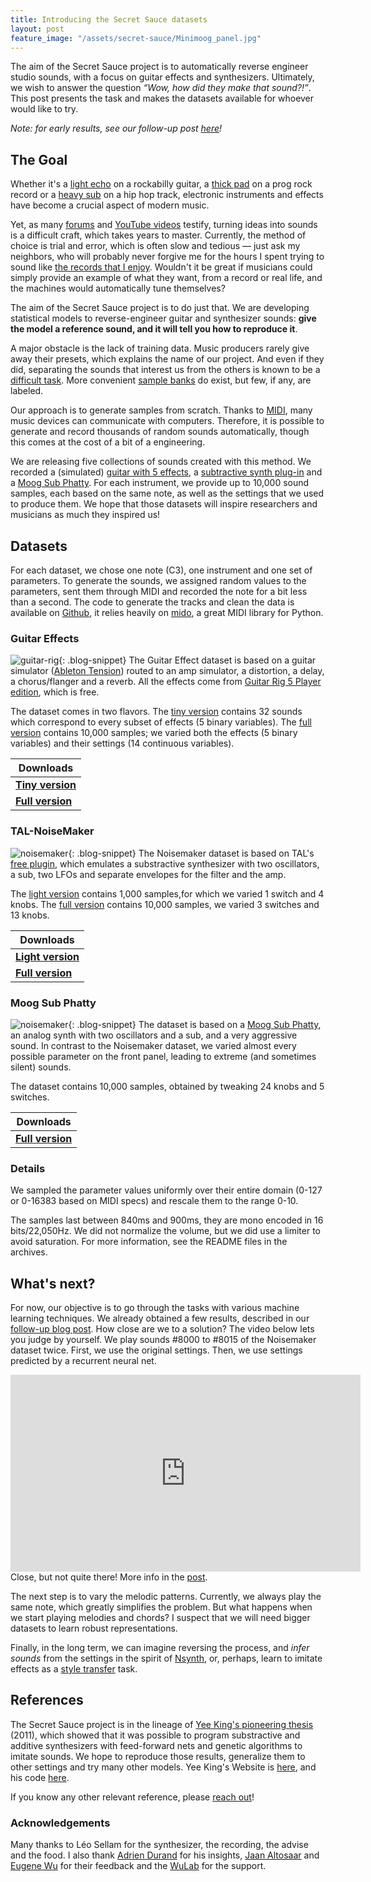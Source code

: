 ```yaml
---
title: Introducing the Secret Sauce datasets
layout: post
feature_image: "/assets/secret-sauce/Minimoog_panel.jpg"
---
```


The aim of the Secret Sauce project is to automatically reverse engineer studio sounds, with a focus on guitar effects and synthesizers. Ultimately, we wish to answer the question <i><q>Wow, how did they make that sound?!</q></i>.
This post presents the task and makes the datasets available for whoever would like to try.

<!-- more -->


*Note: for early results, see our follow-up post <a href="{{ site.baseurl }}{% post_url 2018-01-13-Secret-Sauce-First-Results %}">here</a>!*


## The Goal

Whether it's a <a href="https://www.youtube.com/watch?v=fWm3mm6CdIQ">light echo</a> on a rockabilly guitar, a <a href="https://www.youtube.com/watch?v=4w8pbGz7E8c">thick pad</a> on a prog rock record or a <a href="https://www.youtube.com/watch?v=meXPbvp3ldg">heavy sub</a> on a hip hop track, electronic instruments and effects have become a crucial aspect of modern music.

Yet, as many <a href="https://www.soundonsound.com/forum/viewforum.php?f=23">forums</a> and <a href="https://www.youtube.com/watch?v=atvtBE6t48M">YouTube videos</a> testify, turning ideas into sounds is a difficult craft, which takes years to master. Currently, the method of choice is trial and error, which is often slow and tedious &mdash; just ask my neighbors, who will probably never forgive me for the hours I spent trying to sound like <a href="https://www.youtube.com/watch?v=UbkqE4fpvdI">the records that I enjoy</a>. Wouldn't it be great if musicians could simply provide an example of what they want, from a record or real life, and the machines would automatically tune themselves?

The aim of the Secret Sauce project is to do just that.  We are developing statistical models to reverse-engineer guitar and synthesizer sounds: **give the model a reference sound, and it will tell you how to reproduce it**.

A major obstacle is the lack of training data. Music producers rarely give away their presets, which explains the name of our project. And even if they did, separating the sounds that interest us from the others is known to be a <a href="https://en.wikipedia.org/wiki/Source_separation">difficult task</a>. More convenient <a href="http://www.musicradar.com/news/tech/sampleradar-976-free-classic-synth-samples-225241">sample banks</a> do exist, but few, if any, are labeled.

Our approach is to generate samples from scratch. Thanks to <a href="https://en.wikipedia.org/wiki/MIDI">MIDI</a>, many music devices can communicate with computers. Therefore, it is possible to generate and record thousands of random sounds automatically, though this comes at the cost of a bit of a engineering.

We are releasing five collections of sounds created with this method. We recorded a (simulated) <a href="https://www.native-instruments.com/en/products/komplete/guitar/guitar-rig-5-player/download/">guitar with 5 effects</a>, a <a href="https://tal-software.com/products/tal-noisemaker">subtractive synth plug-in</a> and a <a href="https://www.moogmusic.com/products/phattys/sub-phatty">Moog Sub Phatty</a>. For each instrument, we provide up to 10,000 sound samples, each based on the same note, as well as the settings that we used to produce them. We hope that those datasets will inspire researchers and musicians as much they inspired us!




## Datasets

For each dataset, we chose one note (C3), one instrument and one set of parameters. To generate the sounds, we assigned random values to the parameters, sent them through MIDI and recorded the note for a bit less than a second. The code to generate the tracks and clean the data is available on <a href="https://github.com/tsellam/secret-sauce/">Github</a>, it relies heavily on <a href="https://github.com/olemb/mido">mido</a>, a great MIDI library for Python.




### Guitar Effects
![guitar-rig](/assets/secret-sauce/guitar-rig.jpg){: .blog-snippet}
The Guitar Effect dataset is based on a guitar simulator (<a href="https://www.ableton.com/en/packs/tension/">Ableton Tension</a>) routed to an amp simulator, a distortion, a delay, a chorus/flanger and a reverb. All the effects come from <a href="https://www.native-instruments.com/en/products/komplete/guitar/guitar-rig-5-player/">Guitar Rig 5 Player edition</a>, which is free.

The dataset comes in two flavors. The <a href="https://drive.google.com/open?id=1QL4HLUNds6rm3T0XlWFWy3V_5DKy-yTy">tiny version</a> contains 32 sounds which correspond to every subset of effects (5 binary variables). The <a href="https://drive.google.com/file/d/1b-0anGE1csjUBiTLR1Ji6dOv53IswOQv/view?usp=sharing">full version</a> contains 10,000 samples; we varied both the effects (5 binary variables) and their settings (14 continuous variables).

**Downloads** |
---|
 <a href="https://drive.google.com/open?id=1QL4HLUNds6rm3T0XlWFWy3V_5DKy-yTy">**Tiny version**</a>|
 <a href="https://drive.google.com/file/d/1b-0anGE1csjUBiTLR1Ji6dOv53IswOQv">**Full version**</a>|


### TAL-NoiseMaker
![noisemaker](/assets/secret-sauce/noisemaker.png){: .blog-snippet} The Noisemaker dataset is based on TAL's <a href="https://tal-software.com/products/tal-noisemaker">free plugin</a>, which emulates a substractive synthesizer with two oscillators, a sub, two LFOs and separate envelopes for the filter and the amp.

The <a href="https://drive.google.com/file/d/18Q6q9jKayFjwJ-gC84opHz1LSozHSeNi/view?usp=sharing">light version</a> contains 1,000 samples,for which we varied 1 switch and 4 knobs. The <a href="https://drive.google.com/open?id=1-QRmDChzf9MLsgOvUe4HemVqslPlH5ET">full version</a> contains 10,000 samples, we varied 3 switches and 13 knobs.

**Downloads** |
---|
 <a href="https://drive.google.com/file/d/18Q6q9jKayFjwJ-gC84opHz1LSozHSeNi">**Light version**</a>|
 <a href="https://drive.google.com/open?id=1-QRmDChzf9MLsgOvUe4HemVqslPlH5ET">**Full version**</a>|



### Moog Sub Phatty
![noisemaker](/assets/secret-sauce/moog-sub-phatty.jpg){: .blog-snippet} The dataset is based on a <a href="https://www.moogmusic.com/products/phattys/sub-phatty">Moog Sub Phatty</a>, an analog synth with two oscillators and a sub, and a very aggressive sound. In contrast to the Noisemaker dataset, we varied almost every possible parameter on the front panel, leading to extreme (and sometimes silent) sounds.

The dataset contains 10,000 samples, obtained by tweaking 24 knobs and 5 switches.

**Downloads** |
---|
 <a href="https://drive.google.com/file/d/1ZIcsoY0Cr8mUcBB8UqfjMRH1_weewUA0">**Full version**</a>|

### Details
We sampled the parameter values uniformly over their entire domain (0-127 or 0-16383 based on MIDI specs) and rescale them to the range 0-10.

The samples last between 840ms and 900ms, they are mono encoded in 16 bits/22,050Hz. We did not normalize the volume, but we did use a limiter to avoid saturation. For more information, see the README files in the archives.


## What's next?

For now, our objective is to go through the tasks with various machine learning techniques. We already obtained a few results, described in our <a href="{{ site.baseurl }}{% post_url 2018-01-13-Secret-Sauce-First-Results %}">follow-up blog post</a>. How close are we to a solution? The video below lets you judge by yourself. We play sounds #8000 to #8015 of the Noisemaker dataset twice. First, we use the original settings. Then, we use settings predicted by a recurrent neural net.
<iframe width="560" height="315" src="https://www.youtube.com/embed/YLJU9CkSgTs" frameborder="0" allow="autoplay; encrypted-media" allowfullscreen></iframe>
Close, but not quite there! More info in the <a href="{{ site.baseurl }}{% post_url 2018-01-13-Secret-Sauce-First-Results %}">post</a>.

The next step is to vary the melodic patterns. Currently, we always play the same note, which greatly simplifies the problem. But what happens when we start playing melodies and chords? I suspect that we will need bigger datasets to learn robust representations.

Finally, in the long term, we can imagine reversing the process, and <i>infer sounds</i> from the settings in the spirit of <a href="https://magenta.tensorflow.org/nsynth">Nsynth</a>, or, perhaps, learn to imitate effects as a <a href="http://ieeexplore.ieee.org/abstract/document/7780634/">style transfer</a> task.



## References
The Secret Sauce project is in the lineage of <a href="http://www.yeeking.net/matthew_yee-king_dphil_thesis_2011.pdf">Yee King's pioneering thesis</a> (2011), which showed that it was possible to program substractive and additive synthesizers with feed-forward nets and genetic algorithms to imitate sounds. We hope to reproduce those results, generalize them to other settings and try many other models. Yee King's Website is <a href="http://www.yeeking.net/">here</a>, and his code <a href="https://github.com/yeeking/dx7-programmer">here</a>.

If you know any other relevant reference, please <a href="mailto:thibault.sellam@gmail.com">reach out</a>!

### Acknowledgements
Many thanks to Léo Sellam for the synthesizer, the recording, the advise and the food. I also thank <a href="https://bonvoyageorganisation.com/">Adrien Durand</a> for his insights, <a href="https://jaan.io/">Jaan Altosaar</a> and <a href="http://eugenewu.net/">Eugene Wu</a> for their feedback and the <a href="https://cudbg.github.io/lab/">WuLab</a> for the support.
